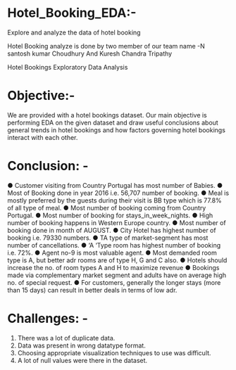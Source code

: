 # Hotel_Booking_EDA:-
Explore and analyze the data of hotel booking

Hotel Booking analyze is done by two member of our team name -N santosh kumar Choudhury And Kuresh Chandra Tripathy

Hotel Bookings Exploratory Data Analysis

# Objective:-
We are provided with a hotel bookings dataset. Our main objective is performing EDA on the given dataset and draw useful conclusions about general trends in hotel bookings and how factors governing hotel bookings interact with each other.

# Conclusion: -
●	Customer visiting from Country Portugal has most number of Babies. 
●	Most of Booking done in year 2016 i.e. 56,707 number of booking. 
●	Meal is mostly preferred by the guests during their visit is BB type which    is 77.8% of all type of meal. 
●	Most number of booking coming from Country Portugal. 
●	Most number of booking for stays_in_week_nights. 
●	High number of booking happens in Western Europe country. 
●	Most number of booking done in month of AUGUST. 
●	City Hotel has highest number of booking i.e. 79330 numbers. 
●	 TA type of market-segment has most number of cancellations. 
●	‘A ‘Type room has highest number of booking i.e. 72%. 
●	Agent no-9 is most valuable agent. 
●	Most demanded room type is A, but better adr rooms are of type H, G and C also. 
●	 Hotels should increase the no. of room types A and H to maximize revenue 
●	Bookings made via complementary market segment and adults have on average high no. of special request. 
●	For customers, generally the longer stays (more than 15 days) can result in better deals in terms of low adr.

# Challenges: -
1.	There was a lot of duplicate data.
2.	Data was present in wrong datatype format.
3.	Choosing appropriate visualization techniques to use was difficult.
4.	A lot of null values were there in the dataset.

